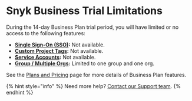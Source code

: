 # Snyk Business Trial Limitations

During the 14-day Business Plan trial period, you will have limited or no access to the following features:

* [**Single Sign-On (SSO)**](../features/user-and-group-management/setting-up-sso-for-authentication/)**:** Not available.
* [**Custom Project Tags**](../getting-started/introduction-to-snyk-projects/view-project-information/project-tags.md)**:** Not available.
* [**Service Accounts**](../features/user-and-group-management/managing-groups-and-organizations/service-accounts.md)**:** Not available.
* [**Group / Multiple Orgs**](../features/user-and-group-management/managing-groups-and-organizations/)**:** Limited to one group and one org.

See the [Plans and Pricing](https://snyk.io/plans/) page for more details of Business Plan features.

{% hint style="info" %}
Need more help? [Contact our Support team](https://support.snyk.io/hc/en-us/requests/new).
{% endhint %}
